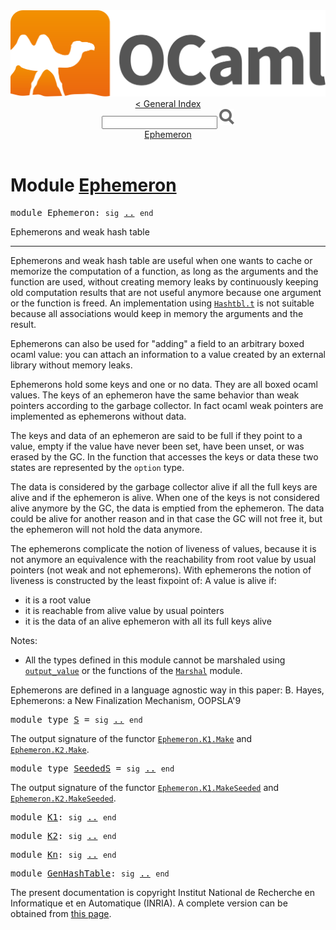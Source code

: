 <!-- ((! set title API !)) ((! set documentation !)) ((! set api !)) ((! set nobreadcrumb !)) -->
<div class="content api"><header><nav class="toc brand"><a class="brand" href="https://ocaml.org/"><img src="colour-logo-gray.svg" class="svg" alt="OCaml"></a></nav><nav class="toc"><a href="index.html">&lt; General Index</a><div class="api_search"><input type="text" name="apisearch" id="api_search" oninput="mySearch(false);" onkeypress="this.oninput();" onclick="this.oninput();" onpaste="this.oninput();">
<img src="search_icon.svg" alt="Search" class="svg" onclick="mySearch(false)"></div>
<div id="search_results"></div><div class="toc_title"><a href="#top">Ephemeron</a></div><ul></ul></nav></header>

<h1>Module <a href="type_Ephemeron.html">Ephemeron</a></h1>

<pre><span id="MODULEEphemeron"><span class="keyword">module</span> Ephemeron</span>: <code class="code"><span class="keyword">sig</span></code> <a href="Ephemeron.html">..</a> <code class="code"><span class="keyword">end</span></code></pre><div class="info module top">
<div class="info-desc">
<p>Ephemerons and weak hash table</p>
</div>
</div>
<hr width="100%">
<p>Ephemerons and weak hash table are useful when one wants to cache
    or memorize the computation of a function, as long as the
    arguments and the function are used, without creating memory leaks
    by continuously keeping old computation results that are not
    useful anymore because one argument or the function is freed. An
    implementation using <a href="Hashtbl.html#TYPEt"><code class="code"><span class="constructor">Hashtbl</span>.t</code></a> is not suitable because all
    associations would keep in memory the arguments and the result.</p>

<p>Ephemerons can also be used for "adding" a field to an arbitrary
    boxed ocaml value: you can attach an information to a value
    created by an external library without memory leaks.</p>

<p>Ephemerons hold some keys and one or no data. They are all boxed
    ocaml values. The keys of an ephemeron have the same behavior
    than weak pointers according to the garbage collector. In fact
    ocaml weak pointers are implemented as ephemerons without data.</p>

<p>The keys and data of an ephemeron are said to be full if they
    point to a value, empty if the value have never been set, have
    been unset, or was erased by the GC. In the function that accesses
    the keys or data these two states are represented by the <code class="code">option</code>
    type.</p>

<p>The data is considered by the garbage collector alive if all the
    full keys are alive and if the ephemeron is alive. When one of the
    keys is not considered alive anymore by the GC, the data is
    emptied from the ephemeron. The data could be alive for another
    reason and in that case the GC will not free it, but the ephemeron
    will not hold the data anymore.</p>

<p>The ephemerons complicate the notion of liveness of values, because
    it is not anymore an equivalence with the reachability from root
    value by usual pointers (not weak and not ephemerons). With ephemerons
    the notion of liveness is constructed by the least fixpoint of:
       A value is alive if:</p>
<ul>
<li>it is a root value</li>
<li>it is reachable from alive value by usual pointers</li>
<li>it is the data of an alive ephemeron with all its full keys alive</li>
</ul>
<p>Notes:</p>
<ul>
<li>All the types defined in this module cannot be marshaled
    using <a href="Stdlib.html#VALoutput_value"><code class="code">output_value</code></a> or the functions of the
    <a href="Marshal.html"><code class="code"><span class="constructor">Marshal</span></code></a> module.</li>
</ul>
<p>Ephemerons are defined in a language agnostic way in this paper:
    B. Hayes, Ephemerons: a New Finalization Mechanism, OOPSLA'9</p>

<pre><span id="MODULETYPES"><span class="keyword">module type</span> <a href="Ephemeron.S.html">S</a></span> = <code class="code"><span class="keyword">sig</span></code> <a href="Ephemeron.S.html">..</a> <code class="code"><span class="keyword">end</span></code></pre><div class="info">
<p>The output signature of the functor <a href="Ephemeron.K1.Make.html"><code class="code"><span class="constructor">Ephemeron</span>.<span class="constructor">K1</span>.<span class="constructor">Make</span></code></a> and <a href="Ephemeron.K2.Make.html"><code class="code"><span class="constructor">Ephemeron</span>.<span class="constructor">K2</span>.<span class="constructor">Make</span></code></a>.</p>

</div>

<pre><span id="MODULETYPESeededS"><span class="keyword">module type</span> <a href="Ephemeron.SeededS.html">SeededS</a></span> = <code class="code"><span class="keyword">sig</span></code> <a href="Ephemeron.SeededS.html">..</a> <code class="code"><span class="keyword">end</span></code></pre><div class="info">
<p>The output signature of the functor <a href="Ephemeron.K1.MakeSeeded.html"><code class="code"><span class="constructor">Ephemeron</span>.<span class="constructor">K1</span>.<span class="constructor">MakeSeeded</span></code></a> and <a href="Ephemeron.K2.MakeSeeded.html"><code class="code"><span class="constructor">Ephemeron</span>.<span class="constructor">K2</span>.<span class="constructor">MakeSeeded</span></code></a>.</p>

</div>

<pre><span id="MODULEK1"><span class="keyword">module</span> <a href="Ephemeron.K1.html">K1</a></span>: <code class="code"><span class="keyword">sig</span></code> <a href="Ephemeron.K1.html">..</a> <code class="code"><span class="keyword">end</span></code></pre>
<pre><span id="MODULEK2"><span class="keyword">module</span> <a href="Ephemeron.K2.html">K2</a></span>: <code class="code"><span class="keyword">sig</span></code> <a href="Ephemeron.K2.html">..</a> <code class="code"><span class="keyword">end</span></code></pre>
<pre><span id="MODULEKn"><span class="keyword">module</span> <a href="Ephemeron.Kn.html">Kn</a></span>: <code class="code"><span class="keyword">sig</span></code> <a href="Ephemeron.Kn.html">..</a> <code class="code"><span class="keyword">end</span></code></pre>
<pre><span id="MODULEGenHashTable"><span class="keyword">module</span> <a href="Ephemeron.GenHashTable.html">GenHashTable</a></span>: <code class="code"><span class="keyword">sig</span></code> <a href="Ephemeron.GenHashTable.html">..</a> <code class="code"><span class="keyword">end</span></code></pre>
<div class="copyright">The present documentation is copyright Institut National de Recherche en Informatique et en Automatique (INRIA). A complete version can be obtained from <a href="http://caml.inria.fr/pub/docs/manual-ocaml/">this page</a>.</div></div>